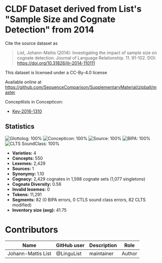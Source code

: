 # CLDF Dataset derived from List's "Sample Size and Cognate Detection" from 2014

Cite the source dataset as

> List, Johann-Mattis (2014): Investigating the impact of sample size on cognate detection. Journal of Language Relationship. 11. 91-102. DOI: https://doi.org/10.31826/jlr-2014-110111

This dataset is licensed under a CC-By-4.0 license

Available online at https://github.com/SequenceComparison/SupplementaryMaterial/zipball/master


Conceptlists in Concepticon:
- [Key-2016-1310](https://concepticon.clld.org/contributions/Key-2016-1310)
## Statistics


![Glottolog: 100%](https://img.shields.io/badge/Glottolog-100%25-brightgreen.svg "Glottolog: 100%")
![Concepticon: 100%](https://img.shields.io/badge/Concepticon-100%25-brightgreen.svg "Concepticon: 100%")
![Source: 100%](https://img.shields.io/badge/Source-100%25-brightgreen.svg "Source: 100%")
![BIPA: 100%](https://img.shields.io/badge/BIPA-100%25-brightgreen.svg "BIPA: 100%")
![CLTS SoundClass: 100%](https://img.shields.io/badge/CLTS%20SoundClass-100%25-brightgreen.svg "CLTS SoundClass: 100%")

- **Varieties:** 4
- **Concepts:** 550
- **Lexemes:** 2,429
- **Sources:** 1
- **Synonymy:** 1.10
- **Cognacy:** 2,429 cognates in 1,598 cognate sets (1,077 singletons)
- **Cognate Diversity:** 0.56
- **Invalid lexemes:** 0
- **Tokens:** 11,291
- **Segments:** 82 (0 BIPA errors, 0 CTLS sound class errors, 82 CLTS modified)
- **Inventory size (avg):** 41.75

# Contributors

Name | GitHub user | Description | Role
--- | --- | --- | ---
Johann-Mattis List | @LinguList | maintainer | Author


